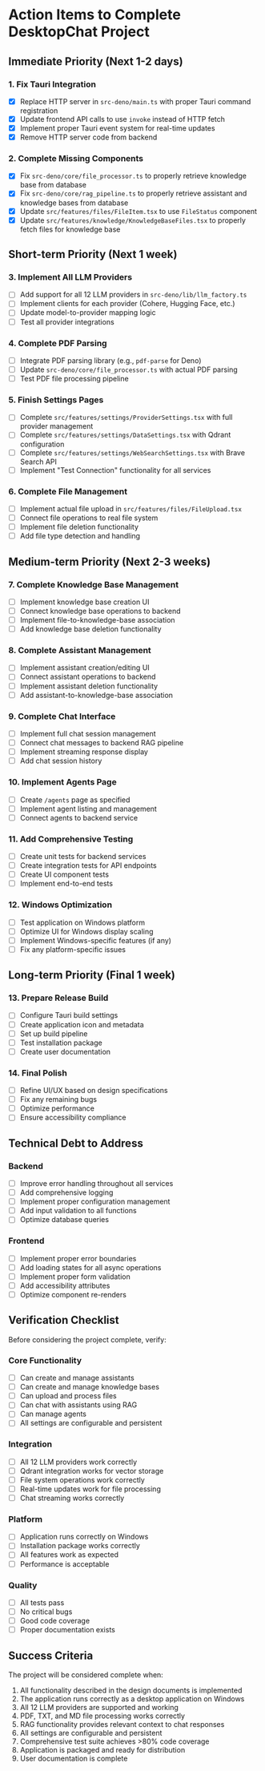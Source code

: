 # Action Items to Complete DesktopChat Project

## Immediate Priority (Next 1-2 days)

### 1. Fix Tauri Integration
- [x] Replace HTTP server in `src-deno/main.ts` with proper Tauri command registration
- [x] Update frontend API calls to use `invoke` instead of HTTP fetch
- [x] Implement proper Tauri event system for real-time updates
- [x] Remove HTTP server code from backend

### 2. Complete Missing Components
- [x] Fix `src-deno/core/file_processor.ts` to properly retrieve knowledge base from database
- [x] Fix `src-deno/core/rag_pipeline.ts` to properly retrieve assistant and knowledge bases from database
- [x] Update `src/features/files/FileItem.tsx` to use `FileStatus` component
- [x] Update `src/features/knowledge/KnowledgeBaseFiles.tsx` to properly fetch files for knowledge base

## Short-term Priority (Next 1 week)

### 3. Implement All LLM Providers
- [ ] Add support for all 12 LLM providers in `src-deno/lib/llm_factory.ts`
- [ ] Implement clients for each provider (Cohere, Hugging Face, etc.)
- [ ] Update model-to-provider mapping logic
- [ ] Test all provider integrations

### 4. Complete PDF Parsing
- [ ] Integrate PDF parsing library (e.g., `pdf-parse` for Deno)
- [ ] Update `src-deno/core/file_processor.ts` with actual PDF parsing
- [ ] Test PDF file processing pipeline

### 5. Finish Settings Pages
- [ ] Complete `src/features/settings/ProviderSettings.tsx` with full provider management
- [ ] Complete `src/features/settings/DataSettings.tsx` with Qdrant configuration
- [ ] Complete `src/features/settings/WebSearchSettings.tsx` with Brave Search API
- [ ] Implement "Test Connection" functionality for all services

### 6. Complete File Management
- [ ] Implement actual file upload in `src/features/files/FileUpload.tsx`
- [ ] Connect file operations to real file system
- [ ] Implement file deletion functionality
- [ ] Add file type detection and handling

## Medium-term Priority (Next 2-3 weeks)

### 7. Complete Knowledge Base Management
- [ ] Implement knowledge base creation UI
- [ ] Connect knowledge base operations to backend
- [ ] Implement file-to-knowledge-base association
- [ ] Add knowledge base deletion functionality

### 8. Complete Assistant Management
- [ ] Implement assistant creation/editing UI
- [ ] Connect assistant operations to backend
- [ ] Implement assistant deletion functionality
- [ ] Add assistant-to-knowledge-base association

### 9. Complete Chat Interface
- [ ] Implement full chat session management
- [ ] Connect chat messages to backend RAG pipeline
- [ ] Implement streaming response display
- [ ] Add chat session history

### 10. Implement Agents Page
- [ ] Create `/agents` page as specified
- [ ] Implement agent listing and management
- [ ] Connect agents to backend service

### 11. Add Comprehensive Testing
- [ ] Create unit tests for backend services
- [ ] Create integration tests for API endpoints
- [ ] Create UI component tests
- [ ] Implement end-to-end tests

### 12. Windows Optimization
- [ ] Test application on Windows platform
- [ ] Optimize UI for Windows display scaling
- [ ] Implement Windows-specific features (if any)
- [ ] Fix any platform-specific issues

## Long-term Priority (Final 1 week)

### 13. Prepare Release Build
- [ ] Configure Tauri build settings
- [ ] Create application icon and metadata
- [ ] Set up build pipeline
- [ ] Test installation package
- [ ] Create user documentation

### 14. Final Polish
- [ ] Refine UI/UX based on design specifications
- [ ] Fix any remaining bugs
- [ ] Optimize performance
- [ ] Ensure accessibility compliance

## Technical Debt to Address

### Backend
- [ ] Improve error handling throughout all services
- [ ] Add comprehensive logging
- [ ] Implement proper configuration management
- [ ] Add input validation to all functions
- [ ] Optimize database queries

### Frontend
- [ ] Implement proper error boundaries
- [ ] Add loading states for all async operations
- [ ] Implement proper form validation
- [ ] Add accessibility attributes
- [ ] Optimize component re-renders

## Verification Checklist

Before considering the project complete, verify:

### Core Functionality
- [ ] Can create and manage assistants
- [ ] Can create and manage knowledge bases
- [ ] Can upload and process files
- [ ] Can chat with assistants using RAG
- [ ] Can manage agents
- [ ] All settings are configurable and persistent

### Integration
- [ ] All 12 LLM providers work correctly
- [ ] Qdrant integration works for vector storage
- [ ] File system operations work correctly
- [ ] Real-time updates work for file processing
- [ ] Chat streaming works correctly

### Platform
- [ ] Application runs correctly on Windows
- [ ] Installation package works correctly
- [ ] All features work as expected
- [ ] Performance is acceptable

### Quality
- [ ] All tests pass
- [ ] No critical bugs
- [ ] Good code coverage
- [ ] Proper documentation exists

## Success Criteria

The project will be considered complete when:

1. All functionality described in the design documents is implemented
2. The application runs correctly as a desktop application on Windows
3. All 12 LLM providers are supported and working
4. PDF, TXT, and MD file processing works correctly
5. RAG functionality provides relevant context to chat responses
6. All settings are configurable and persistent
7. Comprehensive test suite achieves >80% code coverage
8. Application is packaged and ready for distribution
9. User documentation is complete